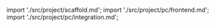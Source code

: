 import './src/project/scaffold.md';
import './src/project/pc/frontend.md';
import './src/project/pc/integration.md';
